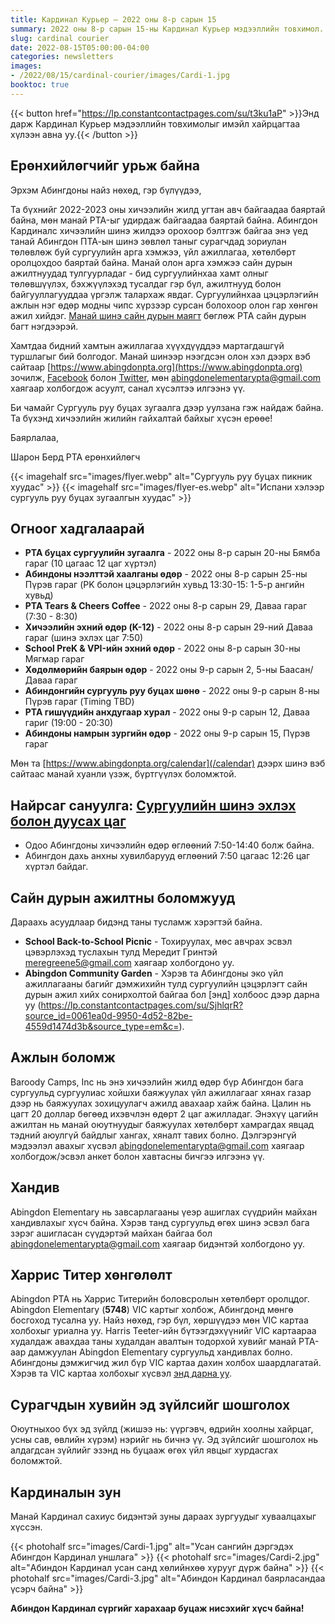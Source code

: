 ```yaml
---
title: Кардинал Курьер — 2022 оны 8-р сарын 15
summary: 2022 оны 8-р сарын 15-ны Кардинал Курьер мэдээллийн товхимол.
slug: cardinal courier
date: 2022-08-15T05:00:00-04:00
categories: newsletters
images: 
- /2022/08/15/cardinal-courier/images/Cardi-1.jpg
booktoc: true
---
```


{{< button href="https://lp.constantcontactpages.com/su/t3ku1aP" >}}Энд дарж Кардинал Курьер мэдээллийн товхимолыг имэйл хайрцагтаа хүлээн авна уу.{{< /button >}}

## Ерөнхийлөгчийг урьж байна

Эрхэм Абингдоны найз нөхөд, гэр бүлүүдээ,

Та бүхнийг 2022-2023 оны хичээлийн жилд угтан авч байгаадаа баяртай байна, мөн манай PTA-ыг удирдаж байгаадаа баяртай байна. Абингдон Кардиналс хичээлийн шинэ жилдээ орохоор бэлтгэж байгаа энэ үед танай Абингдон ПТА-ын шинэ зөвлөл таныг сурагчдад зориулан төлөвлөж буй сургуулийн арга хэмжээ, үйл ажиллагаа, хөтөлбөрт оролцохдоо баяртай байна. Манай олон арга хэмжээ сайн дурын ажилтнуудад тулгуурладаг - бид сургуулийнхаа хамт олныг төлөвшүүлэх, бэхжүүлэхэд тусалдаг гэр бүл, ажилтнууд болон байгууллагууддаа үргэлж талархаж явдаг. Сургуулийнхаа цэцэрлэгийн ажлын нэг өдөр модны чипс хүрзээр сурсан болохоор олон гар хөнгөн ажил хийдэг. [Манай шинэ сайн дурын маягт](/volunteer/) бөглөж PTA сайн дурын багт нэгдээрэй.

Хамтдаа бидний хамтын ажиллагаа хүүхдүүддээ мартагдашгүй туршлагыг бий болгодог. Манай шинээр нээгдсэн олон хэл дээрх вэб сайтаар [https://www.abingdonpta.org](https://www.abingdonpta.org) зочилж, [Facebook](https://www.facebook.com/AbingdonElementaryPTA) болон [Twitter](https://twitter.com/abingdonpta), мөн [abingdonelementarypta@gmail.com](mailto:abingdonelementarypta@gmail.com) хаягаар холбогдож асуулт, санал хүсэлтээ илгээнэ үү.

Би чамайг Сургууль руу буцах зугаалга дээр уулзана гэж найдаж байна. Та бүхэнд хичээлийн жилийн гайхалтай байхыг хүсэн ерөөе!

Баярлалаа,

Шарон Берд
PTA ерөнхийлөгч

{{< imagehalf src="images/flyer.webp" alt="Сургууль руу буцах пикник хуудас" >}}
{{< imagehalf src="images/flyer-es.webp" alt="Испани хэлээр сургууль руу буцах зугаалгын хуудас" >}}

## Огноог хадгалаарай

- **PTA буцах сургуулийн зугаалга** - 2022 оны 8-р сарын 20-ны Бямба гараг (10 цагаас 12 цаг хүртэл)
- **Абиндоны нээлттэй хаалганы өдөр** - 2022 оны 8-р сарын 25-ны Пүрэв гараг (PK болон цэцэрлэгийн хувьд 13:30-15: 1-5-р ангийн хувьд)
- **PTA Tears & Cheers Coffee** - 2022 оны 8-р сарын 29, Даваа гараг (7:30 - 8:30)
- **Хичээлийн эхний өдөр (K-12)** - 2022 оны 8-р сарын 29-ний Даваа гараг (шинэ эхлэх цаг 7:50)
- **School PreK & VPI-ийн эхний өдөр** - 2022 оны 8-р сарын 30-ны Мягмар гараг
- **Хөдөлмөрийн баярын өдөр** - 2022 оны 9-р сарын 2, 5-ны Баасан/Даваа гараг
- **Абиндонгийн сургууль руу буцах шөнө** - 2022 оны 9-р сарын 8-ны Пүрэв гараг (Timing TBD)
- **PTA гишүүдийн анхдугаар хурал** - 2022 оны 9-р сарын 12, Даваа гариг ​​(19:00 - 20:30)
- **Абиндоны намрын зургийн өдөр** - 2022 оны 9-р сарын 15, Пүрэв гараг

Мөн та [https://www.abingdonpta.org/calendar](/calendar) дээрх шинэ вэб сайтаас манай хуанли үзэж, бүртгүүлэх боломжтой.

## Найрсаг сануулга: [Сургуулийн шинэ эхлэх болон дуусах цаг](https://abingdon.apsva.us/post/new-school-start-and-end-times/)

- Одоо Абингдоны хичээлийн өдөр өглөөний 7:50-14:40 болж байна.
- Абингдон дахь анхны хувилбарууд өглөөний 7:50 цагаас 12:26 цаг хүртэл байдаг.

## Сайн дурын ажилтны боломжууд

Дараахь асуудлаар бидэнд таны тусламж хэрэгтэй байна.

- **School Back-to-School Picnic** - Тохируулах, мөс авчрах эсвэл цэвэрлэхэд туслахын тулд Мередит Гринтэй [meregreene5@gmail.com](mailto:meregreene5@gmail.com) хаягаар холбогдоно уу.
- **Abingdon Community Garden** - Хэрэв та Абингдоны эко үйл ажиллагааны багийг дэмжихийн тулд сургуулийн цэцэрлэгт сайн дурын ажил хийх сонирхолтой байгаа бол [энд] холбоос дээр дарна уу (https://lp.constantcontactpages.com/su/SjhlqrR?source_id=0061ea0d-9950-4d52-82be-4559d1474d3b&source_type=em&c=).

## Ажлын боломж

Baroody Camps, Inc нь энэ хичээлийн жилд өдөр бүр Абингдон бага сургуульд сургуулиас хойшхи баяжуулах үйл ажиллагааг хянах газар дээр нь баяжуулах зохицуулагч ажилд авахаар хайж байна. Цалин нь цагт 20 доллар бөгөөд ихэвчлэн өдөрт 2 цаг ажилладаг. Энэхүү цагийн ажилтан нь манай оюутнуудыг баяжуулах хөтөлбөрт хамрагдах явцад тэдний аюулгүй байдлыг хангах, хяналт тавих болно. Дэлгэрэнгүй мэдээлэл авахыг хүсвэл [abingdonelementarypta@gmail.com](mailto:abingdonelementarypta@gmail.com) хаягаар холбогдож/эсвэл анкет болон хавтасны бичгээ илгээнэ үү.

## Хандив

Abingdon Elementary нь завсарлагааны үеэр ашиглах сүүдрийн майхан хандивлахыг хүсч байна. Хэрэв танд сургуульд өгөх шинэ эсвэл бага зэрэг ашигласан сүүдэртэй майхан байгаа бол [abingdonelementarypta@gmail.com](mailto:abingdonelementarypta@gmail.com) хаягаар бидэнтэй холбогдоно уу.

## Харрис Титер хөнгөлөлт

Abingdon PTA нь Харрис Титерийн боловсролын хөтөлбөрт оролцдог. Abingdon Elementary (**5748**) VIC картыг холбож, Абингдонд мөнгө босгоход тусална уу. Найз нөхөд, гэр бүл, хөршүүдээ мөн VIC картаа холбохыг уриална уу. Harris Teeter-ийн бүтээгдэхүүнийг VIC картаараа худалдаж авахдаа таны худалдан авалтын тодорхой хувийг манай PTA-аар дамжуулан Abingdon Elementary сургуульд хандивлах болно. Абингдоны дэмжигчид жил бүр VIC картаа дахин холбох шаардлагатай. Хэрэв та VIC картаа холбохыг хүсвэл [энд дарна уу](https://docs.google.com/forms/d/e/1FAIpQLSeiAe72qt4qTb_b2xmB-TUZByVkD-QxfVNyFEEHGc6sGkFzYQ/viewform).

## Сурагчдын хувийн эд зүйлсийг шошголох

Оюутныхоо бүх эд зүйлд (жишээ нь: үүргэвч, өдрийн хоолны хайрцаг, усны сав, өвлийн хүрэм) нэрийг нь бичнэ үү. Эд зүйлсийг шошголох нь алдагдсан зүйлийг эзэнд нь буцааж өгөх үйл явцыг хурдасгах боломжтой.

## Кардиналын зун

Манай Кардинал сахиус бидэнтэй зуны дараах зургуудыг хуваалцахыг хүссэн.

{{< photohalf src="images/Cardi-1.jpg" alt="Усан сангийн дэргэдэх Абингдон Кардинал уншлага" >}}
{{< photohalf src="images/Cardi-2.jpg" alt="Абиндон Кардинал усан санд хөлийнхөө хурууг дүрж байна" >}}
{{< photohalf src="images/Cardi-3.jpg" alt="Абиндон Кардинал баярласандаа үсэрч байна" >}}

**Абиндон Кардинал сүргийг харахаар буцаж нисэхийг хүсч байна!**